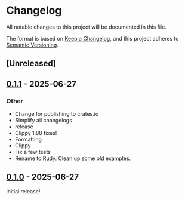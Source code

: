 # Changelog

All notable changes to this project will be documented in this file.

The format is based on [Keep a Changelog](https://keepachangelog.com/en/1.0.0/),
and this project adheres to [Semantic Versioning](https://semver.org/spec/v2.0.0.html).

## [Unreleased]

## [0.1.1](https://github.com/samscott89/rudy/compare/rudy-types-v0.1.0...rudy-types-v0.1.1) - 2025-06-27

### Other

- Change for publishing to crates.io
- Simplify all changelogs
- release
- Clippy 1.88 fixes!
- Formatting
- Clippy
- Fix a few tests
- Rename to Rudy. Clean up some old examples.

## [0.1.0](https://github.com/samscott89/rudy/releases/tag/rudy-types-v0.1.0) - 2025-06-27

Initial release!